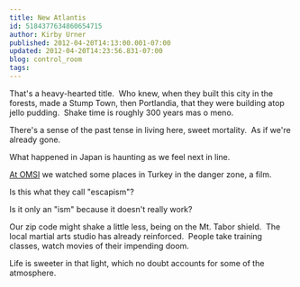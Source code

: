 ```yaml
---
title: New Atlantis
id: 5184377634860654715
author: Kirby Urner
published: 2012-04-20T14:13:00.001-07:00
updated: 2012-04-20T14:23:56.831-07:00
blog: control_room
tags: 
---
```


That's a heavy-hearted title.  Who knew, when they built this city in the forests, made a Stump Town, then Portlandia, that they were building atop jello pudding.  Shake time is roughly 300 years mas o meno.

There's a sense of the past tense in living here, sweet mortality.  As if we're already gone.

What happened in Japan is haunting as we feel next in line.

[At OMSI](http://worldgame.blogspot.com/2004/12/forces-of-nature-movie-review.html) we watched some places in Turkey in the danger zone, a film.

Is this what they call "escapism"?

Is it only an "ism" because it doesn't really work?

Our zip code might shake a little less, being on the Mt. Tabor shield.  The local martial arts studio has already reinforced.  People take training classes, watch movies of their impending doom.

Life is sweeter in that light, which no doubt accounts for some of the atmosphere.